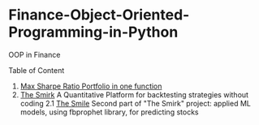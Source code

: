 # Finance-Object-Oriented-Programming-in-Python
OOP in Finance

Table of Content

1. [Max Sharpe Ratio Portfolio in one function](https://github.com/leo-ai-for-trading/Finance-Object-Oriented-Programming-in-Python/tree/main/Max-Sharpe-Ratio-Portfolio-one-function)
2. [The Smirk](https://thesmirk.herokuapp.com/) A Quantitative Platform for backtesting strategies without coding
2.1 [The Smile](https://thesmile.herokuapp.com/) Second part of "The Smirk" project: applied ML models, using fbprophet library, for predicting stocks 
